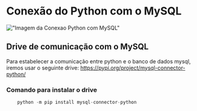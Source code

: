 # Conexão do Python com o MySQL

!["Imagem da Conexao Python com MySQL"](https://www.learntek.org/blog/wp-content/uploads/2019/06/Mysql-python.png)

## Drive de comunicação com o MySQL
Para estabelecer a comunicação entre python e o banco de dados mysql, iremos usar o seguinte drive:
<a href="https://pypi.org/project/mysql-connector-python/"> https://pypi.org/project/mysql-connector-python/ </a>

### Comando para instalar o drive
```python
    python -m pip install mysql-connector-python
```